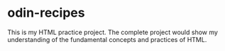 # odin-recipes
This is my HTML practice project.
The complete project would show my understanding of the fundamental concepts and practices of HTML.